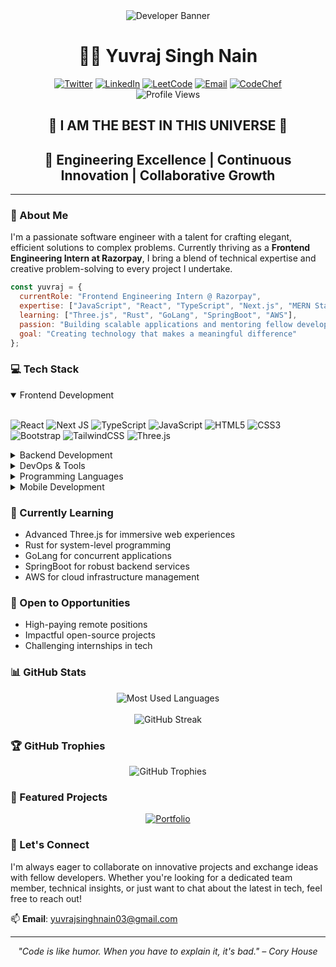 <div align="center">
  <img src="https://api.placeholder.com/600/300" alt="Developer Banner"/>
</div>

# <div align="center">👨‍💻 Yuvraj Singh Nain</div>

<div align="center">
  <a href="https://twitter.com/yuvrajsinghnain"><img src="https://img.shields.io/badge/Twitter-%231DA1F2.svg?style=for-the-badge&logo=Twitter&logoColor=white" alt="Twitter"></a>
  <a href="https://linkedin.com/in/yuvraj-singh-nain-76715921b"><img src="https://img.shields.io/badge/linkedin-%230077B5.svg?style=for-the-badge&logo=linkedin&logoColor=white" alt="LinkedIn"></a>
  <a href="https://leetcode.com/yuvrajsinghnain03/"><img src="https://img.shields.io/badge/LeetCode-000000?style=for-the-badge&logo=LeetCode&logoColor=#d16c06" alt="LeetCode"></a>
  <a href="mailto:yuvrajsinghnain03@gmail.com"><img src="https://img.shields.io/badge/Gmail-D14836?style=for-the-badge&logo=gmail&logoColor=white" alt="Email"></a>
  <a href="https://www.codechef.com/users/yuvraj2495"><img src="https://img.shields.io/badge/CodeChef-%23964B00.svg?style=for-the-badge&logo=CodeChef&logoColor=white" alt="CodeChef"></a>
</div>

<div align="center">
  <img src="https://komarev.com/ghpvc/?username=yuvrajinbhakti&label=Profile%20views&color=0e75b6&style=flat" alt="Profile Views">
</div>

## <div align="center">💫 I AM THE BEST IN THIS UNIVERSE 💫</div>
## <div align="center">💫 Engineering Excellence | Continuous Innovation | Collaborative Growth</div>

---

### 🚀 About Me
I'm a passionate software engineer with a talent for crafting elegant, efficient solutions to complex problems. Currently thriving as a **Frontend Engineering Intern at Razorpay**, I bring a blend of technical expertise and creative problem-solving to every project I undertake.

```javascript
const yuvraj = {
  currentRole: "Frontend Engineering Intern @ Razorpay",
  expertise: ["JavaScript", "React", "TypeScript", "Next.js", "MERN Stack"],
  learning: ["Three.js", "Rust", "GoLang", "SpringBoot", "AWS"],
  passion: "Building scalable applications and mentoring fellow developers",
  goal: "Creating technology that makes a meaningful difference"
};
```

### 💻 Tech Stack
<details open>
<summary>Frontend Development</summary>
<br>
  
![React](https://img.shields.io/badge/react-%2320232a.svg?style=for-the-badge&logo=react&logoColor=%2361DAFB)
![Next JS](https://img.shields.io/badge/Next-black?style=for-the-badge&logo=next.js&logoColor=white)
![TypeScript](https://img.shields.io/badge/typescript-%23007ACC.svg?style=for-the-badge&logo=typescript&logoColor=white)
![JavaScript](https://img.shields.io/badge/javascript-%23323330.svg?style=for-the-badge&logo=javascript&logoColor=%23F7DF1E)
![HTML5](https://img.shields.io/badge/html5-%23E34F26.svg?style=for-the-badge&logo=html5&logoColor=white)
![CSS3](https://img.shields.io/badge/css3-%231572B6.svg?style=for-the-badge&logo=css3&logoColor=white)
![Bootstrap](https://img.shields.io/badge/bootstrap-%23563D7C.svg?style=for-the-badge&logo=bootstrap&logoColor=white)
![TailwindCSS](https://img.shields.io/badge/tailwindcss-%2338B2AC.svg?style=for-the-badge&logo=tailwind-css&logoColor=white)
![Three.js](https://img.shields.io/badge/threejs-black?style=for-the-badge&logo=three.js&logoColor=white)
</details>
<details>
<summary>Backend Development</summary>
<br>
  
![NodeJS](https://img.shields.io/badge/node.js-6DA55F?style=for-the-badge&logo=node.js&logoColor=white)
![Express.js](https://img.shields.io/badge/express.js-%23404d59.svg?style=for-the-badge&logo=express&logoColor=%2361DAFB)
![MongoDB](https://img.shields.io/badge/MongoDB-%234ea94b.svg?style=for-the-badge&logo=mongodb&logoColor=white)
![Firebase](https://img.shields.io/badge/firebase-%23039BE5.svg?style=for-the-badge&logo=firebase)
![GraphQL](https://img.shields.io/badge/-GraphQL-E10098?style=for-the-badge&logo=graphql&logoColor=white)
</details>
<details>
<summary>DevOps & Tools</summary>
<br>
  
![Docker](https://img.shields.io/badge/docker-%230db7ed.svg?style=for-the-badge&logo=docker&logoColor=white)
![Kubernetes](https://img.shields.io/badge/kubernetes-%23326ce5.svg?style=for-the-badge&logo=kubernetes&logoColor=white)
![Git](https://img.shields.io/badge/git-%23F05033.svg?style=for-the-badge&logo=git&logoColor=white)
![GitHub Actions](https://img.shields.io/badge/github%20actions-%232671E5.svg?style=for-the-badge&logo=githubactions&logoColor=white)
![Vercel](https://img.shields.io/badge/vercel-%23000000.svg?style=for-the-badge&logo=vercel&logoColor=white)
</details>
<details>
<summary>Programming Languages</summary>
<br>
  
![C](https://img.shields.io/badge/c-%2300599C.svg?style=for-the-badge&logo=c&logoColor=white)
![C++](https://img.shields.io/badge/c++-%2300599C.svg?style=for-the-badge&logo=c%2B%2B&logoColor=white)
![Python](https://img.shields.io/badge/python-3670A0?style=for-the-badge&logo=python&logoColor=ffdd54)
![Dart](https://img.shields.io/badge/dart-%230175C2.svg?style=for-the-badge&logo=dart&logoColor=white)
![Rust](https://img.shields.io/badge/rust-%23000000.svg?style=for-the-badge&logo=rust&logoColor=white)
![Go](https://img.shields.io/badge/go-%2300ADD8.svg?style=for-the-badge&logo=go&logoColor=white)
</details>
<details>
<summary>Mobile Development</summary>
<br>
  
![Flutter](https://img.shields.io/badge/Flutter-%2302569B.svg?style=for-the-badge&logo=Flutter&logoColor=white)
![React Native](https://img.shields.io/badge/react_native-%2320232a.svg?style=for-the-badge&logo=react&logoColor=%2361DAFB)
</details>

### 🌱 Currently Learning
- Advanced Three.js for immersive web experiences
- Rust for system-level programming
- GoLang for concurrent applications
- SpringBoot for robust backend services
- AWS for cloud infrastructure management

### 💼 Open to Opportunities
- High-paying remote positions
- Impactful open-source projects
- Challenging internships in tech

### 📊 GitHub Stats
<div align="center">
  <img src="https://github-readme-stats.vercel.app/api/top-langs?username=yuvrajinbhakti&show_icons=true&locale=en&layout=compact&theme=tokyonight" alt="Most Used Languages" />
  <br><br>
  <img src="https://github-readme-streak-stats.herokuapp.com/?user=yuvrajinbhakti&theme=tokyonight" alt="GitHub Streak" />
</div>

### 🏆 GitHub Trophies
<div align="center">
  <img src="https://github-profile-trophy.vercel.app/?username=yuvrajinbhakti&theme=onedark&column=4&margin-w=15&margin-h=15" alt="GitHub Trophies" />
</div>

### 📌 Featured Projects
<div align="center">
  <a href="https://yuvraj-singh-nain-portfolio.vercel.app/">
    <img src="https://github-readme-stats.vercel.app/api/pin/?username=yuvrajinbhakti&repo=portfolio&theme=tokyonight" alt="Portfolio" />
  </a>
</div>

### 🤝 Let's Connect
I'm always eager to collaborate on innovative projects and exchange ideas with fellow developers. Whether you're looking for a dedicated team member, technical insights, or just want to chat about the latest in tech, feel free to reach out!

📫 **Email**: yuvrajsinghnain03@gmail.com

---

<div align="center">
  <i>"Code is like humor. When you have to explain it, it's bad." – Cory House</i>
</div>
